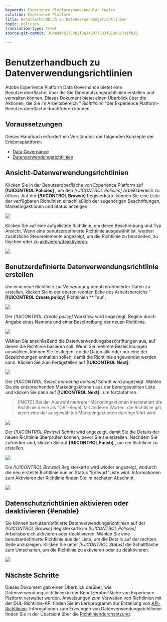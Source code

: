 ```yaml
---
keywords: Experience Platform;home;popular topics
solution: Experience Platform
title: Benutzerhandbuch zu Datenverwendungsrichtlinien
topic: policies
translation-type: tm+mt
source-git-commit: 304a84b81758b2f2a343977533f9120857a1fb33

---
```



# Benutzerhandbuch zu Datenverwendungsrichtlinien

Adobe Experience Platform Data Governance bietet eine Benutzeroberfläche, über die Sie Datennutzungsrichtlinien erstellen und verwalten können. Dieses Dokument bietet einen Überblick über die Aktionen, die Sie im Arbeitsbereich &quot; _Richtlinien_ &quot;der Experience Platform-Benutzeroberfläche durchführen können.

## Voraussetzungen

Dieses Handbuch erfordert ein Verständnis der folgenden Konzepte der Erlebnisplattform:

- [Data Governance](../home.md)
- [Datenverwendungsrichtlinien](./overview.md)

## Ansicht-Datenverwendungsrichtlinien

Klicken Sie in der Benutzeroberfläche von Experience Platform auf **[!UICONTROL Policies]** , um den *[!UICONTROL Policies]* Arbeitsbereich zu öffnen. Auf der **[!UICONTROL Browse]** Registerkarte können Sie eine Liste der verfügbaren Richtlinien einschließlich der zugehörigen Beschriftungen, Marketingaktionen und Status anzeigen.

![](../images/policies/browse-policies.png)

Klicken Sie auf eine aufgelistete Richtlinie, um deren Beschreibung und Typ Ansicht. Wenn eine benutzerdefinierte Richtlinie ausgewählt ist, werden zusätzliche Steuerelemente angezeigt, um die Richtlinie zu bearbeiten, zu löschen oder zu [aktivieren/deaktivieren](#enable).

![](../images/policies/policy-details.png)

## Benutzerdefinierte Datenverwendungsrichtlinie erstellen

Um eine neue Richtlinie zur Verwendung benutzerdefinierter Daten zu erstellen, klicken Sie in der oberen rechten Ecke des Arbeitsbereichs &quot; **[!UICONTROL Create policy]** Richtlinien ** &quot;auf .

![](../images/policies/create-policy-button.png)

Der *[!UICONTROL Create policy]* Workflow wird angezeigt. Beginn durch Angabe eines Namens und einer Beschreibung der neuen Richtlinie.

![](../images/policies/create-policy-description.png)

Wählen Sie anschließend die Datenverwendungsbeschriftungen aus, auf denen die Richtlinie basieren soll. Wenn Sie mehrere Bezeichnungen auswählen, können Sie festlegen, ob die Daten alle oder nur eine der Bezeichnungen enthalten sollen, damit die Richtlinie angewendet werden kann. Klicken Sie zum Fertigstellen auf **[!UICONTROL Next]**.

![](../images/policies/add-labels.png)

Der *[!UICONTROL Select marketing actions]* Schritt wird angezeigt. Wählen Sie die entsprechenden Marketingaktionen aus der bereitgestellten Liste und klicken Sie dann auf **[!UICONTROL Next]** , um fortzufahren.

>[!NOTE] Bei der Auswahl mehrerer Marketingaktionen interpretiert die Richtlinie diese als &quot;OR&quot;-Regel. Mit anderen Worten, die Richtlinie gilt, wenn _eine_ der ausgewählten Marketingaktionen durchgeführt wird.

![](../images/policies/add-marketing-actions.png)

Der *[!UICONTROL Review]* Schritt wird angezeigt, damit Sie die Details der neuen Richtlinie überprüfen können, bevor Sie sie erstellen. Nachdem Sie zufrieden sind, klicken Sie auf **[!UICONTROL Finish]** , um die Richtlinie zu erstellen.

![](../images/policies/policy-review.png)

Die *[!UICONTROL Browse]* Registerkarte wird wieder angezeigt, wodurch die neu erstellte Richtlinie nun im Status &quot;Entwurf&quot;Liste wird. Informationen zum Aktivieren der Richtlinie finden Sie im nächsten Abschnitt.

![](../images/policies/created-policy.png)

## Datenschutzrichtlinien aktivieren oder deaktivieren {#enable}

Sie können benutzerdefinierte Datenverwendungsrichtlinien auf der *[!UICONTROL Browse]* Registerkarte im *[!UICONTROL Policies]* Arbeitsbereich aktivieren oder deaktivieren. Wählen Sie eine benutzerdefinierte Richtlinie aus der Liste, um die Details auf der rechten Seite anzuzeigen. Klicken Sie unter *[!UICONTROL Status]* die Schaltfläche zum Umschalten, um die Richtlinie zu aktivieren oder zu deaktivieren.

![](../images/policies/enable-policy.png)

## Nächste Schritte

Dieses Dokument gab einen Überblick darüber, wie Datenverwendungsrichtlinien in der Benutzeroberfläche von Experience Platform verwaltet werden. Anweisungen zum Verwalten von Richtlinien mit der DUL-Richtlinie-API finden Sie im Lernprogramm zur Erstellung von [API-Richtlinien](./create.md). Informationen zum Erzwingen von Datenverwendungsrichtlinien finden Sie in der Übersicht über die [Richtliniendurchsetzung](../enforcement/overview.md).